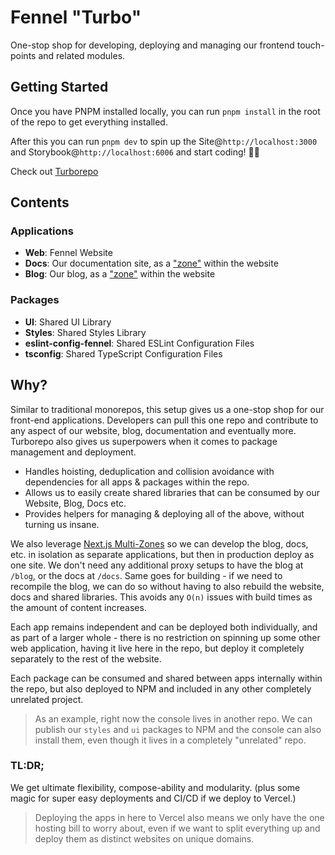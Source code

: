 # Fennel "Turbo"
One-stop shop for developing, deploying and managing our frontend touch-points and related modules.

## Getting Started
Once you have PNPM installed locally, you can run `pnpm install` in the root of the repo to get everything installed. 

After this you can run `pnpm dev` to spin up the Site@`http://localhost:3000` and Storybook@`http://localhost:6006` and start coding! 🧑‍💻

Check out [Turborepo](https://turbo.build/repo)

## Contents
### Applications
- **Web**: Fennel Website
- **Docs**: Our documentation site, as a ["zone"](https://nextjs.org/docs/advanced-features/multi-zones) within the website
- **Blog**: Our blog, as a ["zone"](https://nextjs.org/docs/advanced-features/multi-zones) within the website

### Packages
- **UI**: Shared UI Library
- **Styles**: Shared Styles Library
- **eslint-config-fennel**: Shared ESLint Configuration Files
- **tsconfig**: Shared TypeScript Configuration Files

## Why?
Similar to traditional monorepos, this setup gives us a one-stop shop for our front-end applications. Developers can pull this one repo and contribute to any aspect of our website, blog, documentation and eventually more. Turborepo also gives us superpowers when it comes to package management and deployment.

- Handles hoisting, deduplication and collision avoidance with dependencies for all apps & packages within the repo.
- Allows us to easily create shared libraries that can be consumed by our Website, Blog, Docs etc.
- Provides helpers for managing & deploying all of the above, without turning us insane.

We also leverage [Next.js Multi-Zones](https://nextjs.org/docs/advanced-features/multi-zones) so we can develop the blog, docs, etc. in isolation as separate applications, but then in production deploy as one site. We don't need any additional proxy setups to have the blog at `/blog`, or the docs at `/docs`. Same goes for building - if we need to recompile the blog, we can do so without having to also rebuild the website, docs and shared libraries. This avoids any `O(n)` issues with build times as the amount of content increases.

Each app remains independent and can be deployed both individually, and as part of a larger whole - there is no restriction on spinning up some other web application, having it live here in the repo, but deploy it completely separately to the rest of the website.

Each package can be consumed and shared between apps internally within the repo, but also deployed to NPM and included in any other completely unrelated project.

> As an example, right now the console lives in another repo. We can publish our `styles` and `ui` packages to NPM and the console can also install them, even though it lives in a completely "unrelated" repo.

### TL:DR;
We get ultimate flexibility, compose-ability and modularity. (plus some magic for super easy deployments and CI/CD if we deploy to Vercel.) 
> Deploying the apps in here to Vercel also means we only have the one hosting bill to worry about, even if we want to split everything up and deploy them as distinct websites on unique domains. 